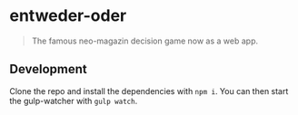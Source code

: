 # entweder-oder
> The famous neo-magazin decision game now as a web app.

## Development
Clone the repo and install the dependencies with `npm i`.
You can then start the gulp-watcher with `gulp watch`.
